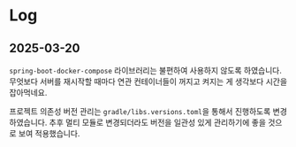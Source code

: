 # Log

## 2025-03-20

`spring-boot-docker-compose` 라이브러리는 불편하여 사용하지 않도록 하였습니다. 무엇보다 서버를 재시작할 때마다 연관 컨테이너들이 꺼지고 켜지는 게 생각보다 시간을 잡아먹네요.

프로젝트 의존성 버전 관리는 `gradle/libs.versions.toml`을 통해서 진행하도록 변경하였습니다. 추후 멀티 모듈로 변경되더라도 버전을 일관성 있게 관리하기에 좋을 것으로 보여 적용했습니다.
